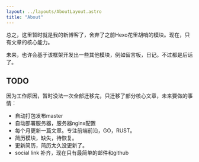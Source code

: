 ```yaml
---
layout: ../layouts/AboutLayout.astro
title: "About"
---
```


总之，这里暂时就是我的新博客了，舍弃了之前Hexo花里胡哨的模块。现在，只有文章的核心能力。

未来，也许会基于该框架开发出一些其他模块，例如留言板，日记。不过都是后话了。

## TODO

因为工作原因，暂时没法一次全部迁移完，只迁移了部分核心文章，未来要做的事情：

- 自动打包发布master
- 自动部署服务器，服务器nginx配置
- 每个月更新一篇文章。专注前端前沿，GO，RUST。
- 简历模块，缺失，待恢复。
- 更新简历，简历太久没更新了。
- social link 补齐，现在只有最简单的邮件和github
